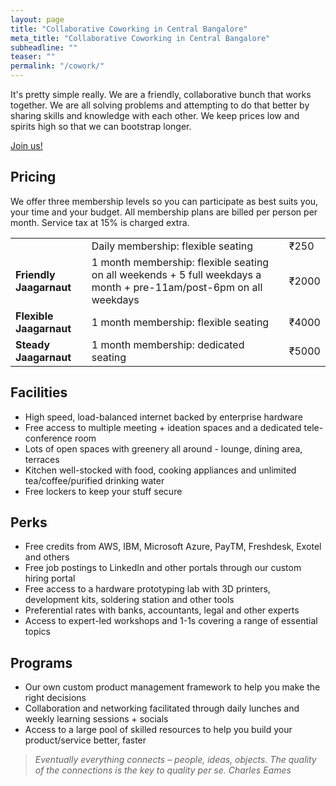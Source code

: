 ```yaml
---
layout: page
title: "Collaborative Coworking in Central Bangalore"
meta_title: "Collaborative Coworking in Central Bangalore"
subheadline: ""
teaser: ""
permalink: "/cowork/"
---
```


It's pretty simple really. We are a friendly, collaborative bunch that works together. We are all solving problems and attempting to do that better by sharing skills and knowledge with each other. We keep prices low and spirits high so that we can bootstrap longer.

<div class="small-12 text-center columns">
<a class="button large radius alert" href="/cowork/apply/">Join us!</a>
</div>

## Pricing

We offer three membership levels so you can participate as best suits you, your time and your budget. All membership plans are billed per person per month. Service tax at 15% is charged extra.


<table>
    <tr>
        <td><a href="https://www.instamojo.com/jaagastartup/driveby-jaagarnaut/" rel="im-checkout" data-behaviour="remote" data-style="no-style" data-text="Driveby Jaagarnaut"></a>
<script src="https://d2xwmjc4uy2hr5.cloudfront.net/im-embed/im-embed.min.js"></script></td>
        <td>Daily membership: flexible seating</td>
        <td>₹250</td>
    </tr> 
    <tr>
        <td><b>Friendly Jaagarnaut</b></td>
        <td>1 month membership: flexible seating on all weekends + 5 full weekdays a month + pre-11am/post-6pm on all weekdays</td>
        <td>₹2000</td>
    </tr>
    <tr>
        <td><b>Flexible Jaagarnaut</b></td>
        <td>1 month membership: flexible seating</td>
        <td>₹4000</td>
    </tr>
    <tr>
        <td><b>Steady Jaagarnaut</b></td>
        <td>1 month membership: dedicated seating</td>
        <td>₹5000</td>
    </tr>
</table>


## Facilities

- High speed, load-balanced internet backed by enterprise hardware
- Free access to multiple meeting + ideation spaces and a dedicated tele-conference room
- Lots of open spaces with greenery all around - lounge, dining area, terraces
- Kitchen well-stocked with food, cooking appliances and unlimited tea/coffee/purified drinking water
- Free lockers to keep your stuff secure

## Perks

- Free credits from AWS, IBM, Microsoft Azure, PayTM, Freshdesk, Exotel and others
- Free job postings to LinkedIn and other portals through our custom hiring portal
- Free access to a hardware prototyping lab with 3D printers, development kits, soldering station and other tools
- Preferential rates with banks, accountants, legal and other experts
- Access to expert-led workshops and 1-1s covering a range of essential topics

## Programs

- Our own custom product management framework to help you make the right decisions
- Collaboration and networking facilitated through daily lunches and weekly learning sessions + socials
- Access to a large pool of skilled resources to help you build your product/service better, faster



>_Eventually everything connects – people, ideas, objects. The quality of the connections is the key to quality per se._
<cite>Charles Eames</cite>
